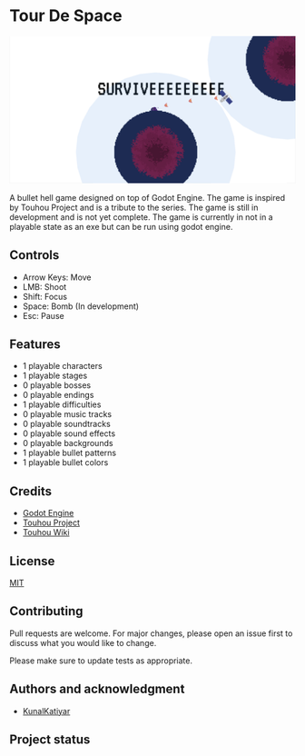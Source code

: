# Tour De Space

![Screenshot](assets\readme.png)

A bullet hell game designed on top of Godot Engine. The game is inspired by Touhou Project and is a tribute to the series. The game is still in development and is not yet complete. The game is currently in not in a playable state as an exe but can be run using godot engine.

## Controls

-   Arrow Keys: Move
-   LMB: Shoot
-   Shift: Focus
-   Space: Bomb (In development)
-   Esc: Pause

## Features

-   1 playable characters
-   1 playable stages
-   0 playable bosses
-   0 playable endings
-   1 playable difficulties
-   0 playable music tracks
-   0 playable soundtracks
-   0 playable sound effects
-   0 playable backgrounds
-   1 playable bullet patterns
-   1 playable bullet colors

## Credits

-   [Godot Engine](https://godotengine.org/)
-   [Touhou Project](https://en.wikipedia.org/wiki/Touhou_Project)
-   [Touhou Wiki](https://en.touhouwiki.net/wiki/Main_Page)

## License

[MIT](https://choosealicense.com/licenses/mit/)

## Contributing

Pull requests are welcome. For major changes, please open an issue first to discuss what you would like to change.

Please make sure to update tests as appropriate.

## Authors and acknowledgment

-   [KunalKatiyar](https://www.github.com/KunalKatiyar)

## Project status

